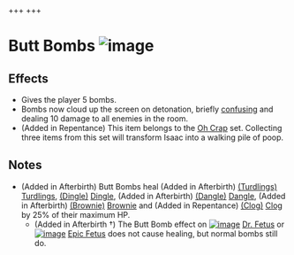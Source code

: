 +++
+++

 # Butt Bombs ![image](/image/Butt_Bombs.png) 

Effects
---------


* Gives the player 5 bombs.
* Bombs now cloud up the screen on detonation, briefly [confusing](/wiki/Confusion "Confusion") and dealing 10 damage to all enemies in the room.
* (Added in Repentance) This item belongs to the [Oh Crap](/wiki/Oh_Crap "Oh Crap") set. Collecting three items from this set will transform Isaac into a walking pile of poop.


Notes
-------


* (Added in Afterbirth) Butt Bombs heal (Added in Afterbirth) [(Turdlings)](/wiki/Turdlings "Turdlings") [Turdlings](/wiki/Turdlings "Turdlings"), [(Dingle)](/wiki/Dingle "Dingle") [Dingle](/wiki/Dingle "Dingle"), (Added in Afterbirth) [(Dangle)](/wiki/Dangle "Dangle") [Dangle](/wiki/Dangle "Dangle"), (Added in Afterbirth) [(Brownie)](/wiki/Brownie "Brownie") [Brownie](/wiki/Brownie "Brownie") and (Added in Repentance) [(Clog)](/wiki/Clog "Clog") [Clog](/wiki/Clog "Clog") by 25% of their maximum HP.
	+ (Added in Afterbirth †) The Butt Bomb effect on [![image](/image/Dr._Fetus.png)](/wiki/Dr._Fetus "Dr. Fetus") [Dr. Fetus](/wiki/Dr._Fetus "Dr. Fetus") or [![image](/image/Epic_Fetus.png)](/wiki/Epic_Fetus "Epic Fetus") [Epic Fetus](/wiki/Epic_Fetus "Epic Fetus") does not cause healing, but normal bombs still do.


